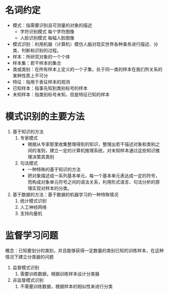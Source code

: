 # 名词约定
* 模式：指需要识别且可测量的对象的描述
	* 字符识别模式    每个字符图像
	* 人脸识别模式    每幅人脸图像
* 模式识别：利用机器（计算机）模仿人脑对现实世界各种事务进行描述、分类、判断和识别的过程。
* 样本：所研究对象的一个个体
* 样本集：若干样本的集合
* 类或类别：在所有样本上定义的一个子集，处于同一类的样本在我们所关系的某种性质上不可分
* 特征：指用于表征样本的观测
* 已知样本：指事先知到类别标号的样本
* 未知样本：指类别标号未知，但是特征已知的样本
# 模式识别的主要方法
1. 基于知识的方法
	1. 专家模式
		* 根据从专家那里收集整理得到的知识，整理出若干描述对象和类别之间的准则，建立一定的计算机推理系统，对未知样本通过这些知识推理决策其类别
	2. 句法模式
		* 一种特殊的基于知识的方法
		* 把对象描述成一系列基本单元，每一个基本单元表达成一定的符号，而构成对象单元符号之间的语法关系，利用形式语言、句法分析的原理实现对样本的分类。
2. 基于数据的方法：基于数据的机器学习的一种特殊情况
	1. 统计模式识别
	2. 人工神经网络
	3. 支持向量机
# 监督学习问题
概念：已知要划分的类别，并且能够获得一定数量的类别已知的训练样本，在这种情况下建立分类器的问题
1. 监督模式识别
	1. 需要训练数据，根据训练样本设计分类器
2. 非监督模式识别
	1. 不需要训练数据，根据样本的相似性来进行分类
